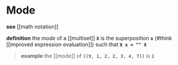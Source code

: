 # Mode

**see** [[math notation]]

**definition** the _mode_ of a [[multiset]] **`X`** is the superposition **`x`** (#think [[improved expression evaluation]]) such that **`X x = ^^ X`**

> **example** the [[mode]] of **`((9, 1, 2, 2, 3, 4, 7))`** is **`2`**
